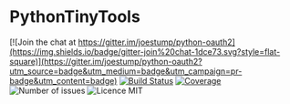 # PythonTinyTools
[![Join the chat at https://gitter.im/joestump/python-oauth2](https://img.shields.io/badge/gitter-join%20chat-1dce73.svg?style=flat-square)](https://gitter.im/joestump/python-oauth2?utm_source=badge&utm_medium=badge&utm_campaign=pr-badge&utm_content=badge) [![Build Status](http://img.shields.io/travis-ci/joestump/python-oauth2.png?branch=master&style=flat-square)](https://travis-ci.org/joestump/python-oauth2) [![Coverage](https://img.shields.io/codecov/c/github/joestump/python-oauth2.svg?style=flat-square)](https://codecov.io/gh/joestump/python-oauth2) ![Number of issues](https://img.shields.io/github/issues/joestump/python-oauth2.svg?style=flat-square) ![Licence MIT](https://img.shields.io/badge/license-MIT-blue.svg?style=flat-square)
